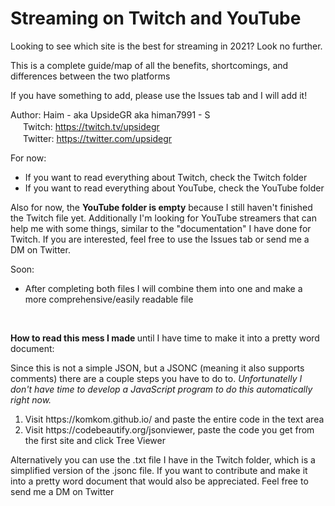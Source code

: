 # Streaming on Twitch and YouTube
Looking to see which site is the best for streaming in 2021? Look no further.

This is a complete guide/map of all the benefits, shortcomings, and differences between the two platforms

If you have something to add, please use the Issues tab and I will add it!

Author:
Haim - aka UpsideGR aka himan7991 - S
<br>
<img src="https://assets.stickpng.com/thumbs/580b57fcd9996e24bc43c540.png" width="16px"> 
Twitch: https://twitch.tv/upsidegr
<br>
<img src="https://assets.stickpng.com/images/580b57fcd9996e24bc43c53e.png" width="16px"> 
Twitter: https://twitter.com/upsidegr

For now:
<ul> 
  <li>If you want to read everything about Twitch, check the Twitch folder</li>
  <li>If you want to read everything about YouTube, check the YouTube folder</li>
</ul>
  <p>Also for now, the <strong>YouTube folder is empty</strong> because I still haven't finished the Twitch file yet. Additionally I'm looking for YouTube streamers that can help me with some things, similar to the "documentation" I have done for Twitch. If you are interested, feel free to use the Issues tab or send me a DM on Twitter.</p> 
  
Soon:
<ul>
  <li>After completing both files I will combine them into one and make a more comprehensive/easily readable file</li>
</ul>

<br>
<p><strong>How to read this mess I made </strong> until I have time to make it into a pretty word document: </p>
Since this is not a simple JSON, but a JSONC (meaning it also supports comments) there are a couple steps you have to do to.
<i>Unfortunatelly I don't have time to develop a JavaScript program to do this automatically right now.</i>
<ol> 
  <li>Visit https://komkom.github.io/ and paste the entire code in the text area</li>
  <li>Visit https://codebeautify.org/jsonviewer, paste the code you get from the first site and click Tree Viewer</li>
</ol>

Alternatively you can use the .txt file I have in the Twitch folder, which is a simplified version of the .jsonc file.
If you want to contribute and make it into a pretty word document that would also be appreciated. Feel free to send me a DM on Twitter
